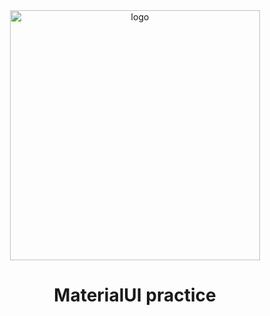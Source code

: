 <div align="center">
    <img src="https://www.section.io/engineering-education/how-to-implement-material-ui-in-react/hero.png" alt="logo" width="400"/>

<h1 align="center">MaterialUI practice </h1>
